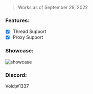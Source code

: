 > Works as of September 29, 2022

### Features:
- [x] Thread Support
- [x] Proxy Support

### Showcase:
![showcase](https://user-images.githubusercontent.com/109295864/179198370-9aee3b35-9a12-464a-94ab-ba8703aff022.gif)

### Discord:
Void;#1337
